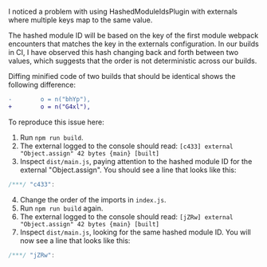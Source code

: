 I noticed a problem with using HashedModuleIdsPlugin with externals where multiple keys map to the same value.

The hashed module ID will be based on the key of the first module webpack encounters that matches the key in the externals configuration. In our builds in CI, I have observed this hash changing back and forth between two values, which suggests that the order is not deterministic across our builds.

Diffing minified code of two builds that should be identical shows the following difference:

```diff
-        o = n("bhYp"),
+        o = n("G4xl"),
```

To reproduce this issue here:

1. Run `npm run build`.
2. The external logged to the console should read: `[c433] external "Object.assign" 42 bytes {main} [built]`
3. Inspect `dist/main.js`, paying attention to the hashed module ID for the external "Object.assign". You should see a line that looks like this:

  ```js
  /***/ "c433":
  ```
4. Change the order of the imports in `index.js`.
5. Run `npm run build` again.
6. The external logged to the console should read: `[jZRw] external "Object.assign" 42 bytes {main} [built]`
7. Inspect `dist/main.js`, looking for the same hashed module ID. You will now see a line that looks like this:

  ```js
  /***/ "jZRw":
  ```
